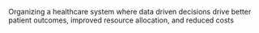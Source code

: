Organizing a healthcare system where data driven decisions drive better patient outcomes, improved resource allocation, and reduced costs
